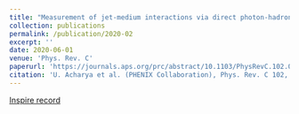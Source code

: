 ```yaml
---
title: "Measurement of jet-medium interactions via direct photon-hadron correlations in Au+Au and d+Au collisions at center-of-mass energy 200 GeV"
collection: publications
permalink: /publication/2020-02
excerpt: ''
date: 2020-06-01
venue: 'Phys. Rev. C'
paperurl: 'https://journals.aps.org/prc/abstract/10.1103/PhysRevC.102.054910'
citation: 'U. Acharya et al. (PHENIX Collaboration), Phys. Rev. C 102, 054910 (2020)'
---
```


[Inspire record](http://inspirehep.net/record/1798493)

